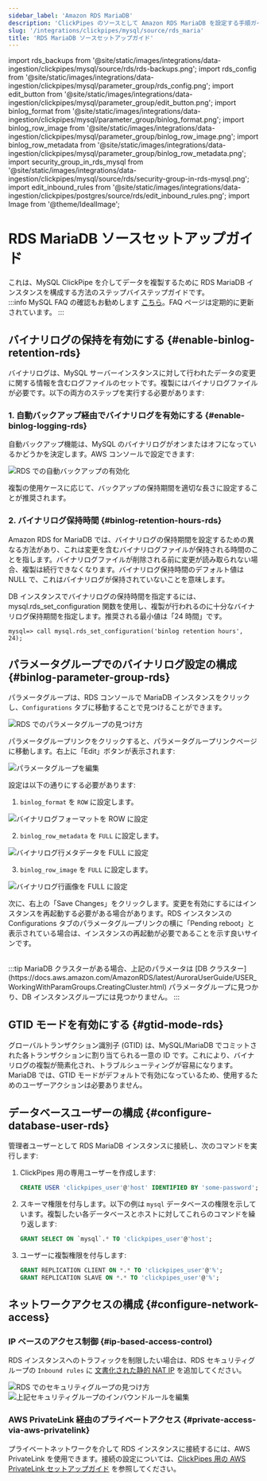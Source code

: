 ```yaml
---
sidebar_label: 'Amazon RDS MariaDB'
description: 'ClickPipes のソースとして Amazon RDS MariaDB を設定する手順ガイド'
slug: '/integrations/clickpipes/mysql/source/rds_maria'
title: 'RDS MariaDB ソースセットアップガイド'
---
```


import rds_backups from '@site/static/images/integrations/data-ingestion/clickpipes/mysql/source/rds/rds-backups.png';
import rds_config from '@site/static/images/integrations/data-ingestion/clickpipes/mysql/parameter_group/rds_config.png';
import edit_button from '@site/static/images/integrations/data-ingestion/clickpipes/mysql/parameter_group/edit_button.png';
import binlog_format from '@site/static/images/integrations/data-ingestion/clickpipes/mysql/parameter_group/binlog_format.png';
import binlog_row_image from '@site/static/images/integrations/data-ingestion/clickpipes/mysql/parameter_group/binlog_row_image.png';
import binlog_row_metadata from '@site/static/images/integrations/data-ingestion/clickpipes/mysql/parameter_group/binlog_row_metadata.png';
import security_group_in_rds_mysql from '@site/static/images/integrations/data-ingestion/clickpipes/mysql/source/rds/security-group-in-rds-mysql.png';
import edit_inbound_rules from '@site/static/images/integrations/data-ingestion/clickpipes/postgres/source/rds/edit_inbound_rules.png';
import Image from '@theme/IdealImage';


# RDS MariaDB ソースセットアップガイド

これは、MySQL ClickPipe を介してデータを複製するために RDS MariaDB インスタンスを構成する方法のステップバイステップガイドです。
<br/>
:::info
MySQL FAQ の確認もお勧めします [こちら](/integrations/data-ingestion/clickpipes/mysql/faq.md)。FAQ ページは定期的に更新されています。
:::

## バイナリログの保持を有効にする {#enable-binlog-retention-rds}
バイナリログは、MySQL サーバーインスタンスに対して行われたデータの変更に関する情報を含むログファイルのセットです。複製にはバイナリログファイルが必要です。以下の両方のステップを実行する必要があります:

### 1. 自動バックアップ経由でバイナリログを有効にする {#enable-binlog-logging-rds}

自動バックアップ機能は、MySQL のバイナリログがオンまたはオフになっているかどうかを決定します。AWS コンソールで設定できます:

<Image img={rds_backups} alt="RDS での自動バックアップの有効化" size="lg" border/>

複製の使用ケースに応じて、バックアップの保持期間を適切な長さに設定することが推奨されます。

### 2. バイナリログ保持時間 {#binlog-retention-hours-rds}
Amazon RDS for MariaDB では、バイナリログの保持期間を設定するための異なる方法があり、これは変更を含むバイナリログファイルが保持される時間のことを指します。バイナリログファイルが削除される前に変更が読み取られない場合、複製は続行できなくなります。バイナリログ保持時間のデフォルト値は NULL で、これはバイナリログが保持されていないことを意味します。

DB インスタンスでバイナリログの保持時間を指定するには、mysql.rds_set_configuration 関数を使用し、複製が行われるのに十分なバイナリログ保持期間を指定します。推奨される最小値は「24 時間」です。

```text
mysql=> call mysql.rds_set_configuration('binlog retention hours', 24);
```

## パラメータグループでのバイナリログ設定の構成 {#binlog-parameter-group-rds}

パラメータグループは、RDS コンソールで MariaDB インスタンスをクリックし、`Configurations` タブに移動することで見つけることができます。

<Image img={rds_config} alt="RDS でのパラメータグループの見つけ方" size="lg" border/>

パラメータグループリンクをクリックすると、パラメータグループリンクページに移動します。右上に「Edit」ボタンが表示されます:

<Image img={edit_button} alt="パラメータグループを編集" size="lg" border/>

設定は以下の通りにする必要があります:

1. `binlog_format` を `ROW` に設定します。

<Image img={binlog_format} alt="バイナリログフォーマットを ROW に設定" size="lg" border/>

2. `binlog_row_metadata` を `FULL` に設定します。

<Image img={binlog_row_metadata} alt="バイナリログ行メタデータを FULL に設定" size="lg" border/>

3. `binlog_row_image` を `FULL` に設定します。

<Image img={binlog_row_image} alt="バイナリログ行画像を FULL に設定" size="lg" border/>

次に、右上の「Save Changes」をクリックします。変更を有効にするにはインスタンスを再起動する必要がある場合があります。RDS インスタンスの Configurations タブのパラメータグループリンクの横に「Pending reboot」と表示されている場合は、インスタンスの再起動が必要であることを示す良いサインです。

<br/>
:::tip
MariaDB クラスターがある場合、上記のパラメータは [DB クラスター](https://docs.aws.amazon.com/AmazonRDS/latest/AuroraUserGuide/USER_WorkingWithParamGroups.CreatingCluster.html) パラメータグループに見つかり、DB インスタンスグループには見つかりません。
:::

## GTID モードを有効にする {#gtid-mode-rds}
グローバルトランザクション識別子 (GTID) は、MySQL/MariaDB でコミットされた各トランザクションに割り当てられる一意の ID です。これにより、バイナリログの複製が簡素化され、トラブルシューティングが容易になります。MariaDB では、GTID モードがデフォルトで有効になっているため、使用するためのユーザーアクションは必要ありません。

## データベースユーザーの構成 {#configure-database-user-rds}

管理者ユーザーとして RDS MariaDB インスタンスに接続し、次のコマンドを実行します:

1. ClickPipes 用の専用ユーザーを作成します:

    ```sql
    CREATE USER 'clickpipes_user'@'host' IDENTIFIED BY 'some-password';
    ```

2. スキーマ権限を付与します。以下の例は `mysql` データベースの権限を示しています。複製したい各データベースとホストに対してこれらのコマンドを繰り返します:

    ```sql
    GRANT SELECT ON `mysql`.* TO 'clickpipes_user'@'host';
    ```

3. ユーザーに複製権限を付与します:

    ```sql
    GRANT REPLICATION CLIENT ON *.* TO 'clickpipes_user'@'%';
    GRANT REPLICATION SLAVE ON *.* TO 'clickpipes_user'@'%';
    ```

## ネットワークアクセスの構成 {#configure-network-access}

### IP ベースのアクセス制御 {#ip-based-access-control}

RDS インスタンスへのトラフィックを制限したい場合は、RDS セキュリティグループの `Inbound rules` に [文書化された静的 NAT IP](../../index.md#list-of-static-ips) を追加してください。

<Image img={security_group_in_rds_mysql} alt="RDS でのセキュリティグループの見つけ方" size="lg" border/>

<Image img={edit_inbound_rules} alt="上記セキュリティグループのインバウンドルールを編集" size="lg" border/>

### AWS PrivateLink 経由のプライベートアクセス {#private-access-via-aws-privatelink}

プライベートネットワークを介して RDS インスタンスに接続するには、AWS PrivateLink を使用できます。接続の設定については、[ClickPipes 用の AWS PrivateLink セットアップガイド](/knowledgebase/aws-privatelink-setup-for-clickpipes) を参照してください。
